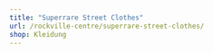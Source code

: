 ```yaml
---
title: "Superrare Street Clothes"
url: /rockville-centre/superrare-street-clothes/
shop: Kleidung
---
```


